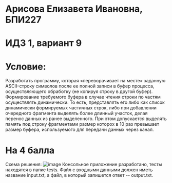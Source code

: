 # Арисова Елизавета Ивановна, БПИ227
# ИДЗ 1, вариант 9
# Условие:
Разработать программу, которая «переворачивает на месте» заданную ASCII–строку символов после ее полной записи в буфер процесса, осуществляющего обработку (не копируя строку в другой буфер). Формирование требуемого буфера в случае чтения строки по частям осуществлять динамически. То есть, представлять его либо как список динамически формируемых частичных строк, либо при добавлении очередного фрагмента выделять более длинный участок, делая перенос данных из ранее выделенного. При этом допускается выделять память под строку фрагментами размер которох в 10 раз превышает размер буфера, используемого для передачи данных через канал.
# На 4 балла
Схема решения:
![image](https://github.com/in-the-neon-sunrise/OS_ihw1/assets/64023022/acc33ea8-a09d-438e-9fa9-729bfc857c45)
Консольное приложение разработано, тесты находятся в папке tests.
Файл с входными данными должен иметь название input.txt, а файл, в который запишется ответ -- output.txt.
